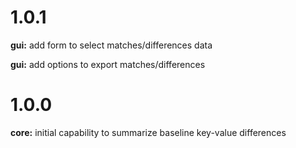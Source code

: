 # 1.0.1

**gui:** add form to select matches/differences data

**gui:** add options to export matches/differences

# 1.0.0

**core:** initial capability to summarize baseline key-value differences
